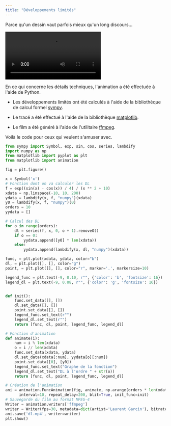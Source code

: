 ```yaml
---
title: "Développements limités"
---
```


Parce qu'un dessin vaut parfois mieux qu'un long discours...

<video controls>
<source src="/images/2016/11/dl.mp4" type="video/mp4">
<source src="/images/2016/11/dl.webm" type="video/webm">
</video>

En ce qui concerne les détails techniques, l'animation a été effectuée à l'aide de Python.

* Les développements limités ont été calculés à l'aide de la bibliothèque de calcul formel [sympy][e389fe0d].

* Le tracé a été effectué à l'aide de la bibliothèque [matplotlib][5f2fb8f4].

* Le film a été généré à l'aide de l'utilitaire [ffmpeg][5e3f970c].

  [e389fe0d]: https://docs.sympy.org/latest/index.html "sympy"
  [5f2fb8f4]: https://matplotlib.org/ "matplotlib"
  [5e3f970c]: https://www.ffmpeg.org/ "ffmpeg"

Voilà le code pour ceux qui veulent s'amuser avec.

```python
from sympy import Symbol, exp, sin, cos, series, lambdify
import numpy as np
from matplotlib import pyplot as plt
from matplotlib import animation

fig = plt.figure()

x = Symbol('x')
# Fonction dont on va calculer les DL
f = exp((sin(x) - cos(x)) / 4) / (x ** 2 + 10)
xdata = np.linspace(-10, 10, 200)
ydata = lambdify(x, f, "numpy")(xdata)
y0 = lambdify(x, f, "numpy")(0)
orders = 10
yydata = []

# Calcul des DL
for o in range(orders):
    dl = series(f, x, 0, o + 1).removeO()
    if o == 0:
        yydata.append([y0] * len(xdata))
    else:
        yydata.append(lambdify(x, dl, "numpy")(xdata))

func, = plt.plot(xdata, ydata, color="b")
dl, = plt.plot([], [], color="g")
point, = plt.plot([], [], color="r", marker='.', markersize=10)

legend_func = plt.text(-9, 0.10, r"", {'color': 'b', 'fontsize': 16})
legend_dl = plt.text(-9, 0.08, r"", {'color': 'g', 'fontsize': 16})


def init():
    func.set_data([], [])
    dl.set_data([], [])
    point.set_data([], [])
    legend_func.set_text(r"")
    legend_dl.set_text(r"")
    return [func, dl, point, legend_func, legend_dl]

# Fonction d'animation
def animate(i):
    num = i % len(xdata)
    o = i // len(xdata)
    func.set_data(xdata, ydata)
    dl.set_data(xdata[:num], yydata[o][:num])
    point.set_data([0], [y0])
    legend_func.set_text("Graphe de la fonction")
    legend_dl.set_text("DL à l'ordre " + str(o))
    return [func, dl, point, legend_func, legend_dl]

# Création de l'animation
ani = animation.FuncAnimation(fig, animate, np.arange(orders * len(xdata)),
      interval=10, repeat_delay=200, blit=True, init_func=init)
# Sauvegarde du film au format MPEG-4
Writer = animation.writers['ffmpeg']
writer = Writer(fps=30, metadata=dict(artist='Laurent Garcin'), bitrate=1800)
ani.save('dl.mp4', writer=writer)
plt.show()
```
